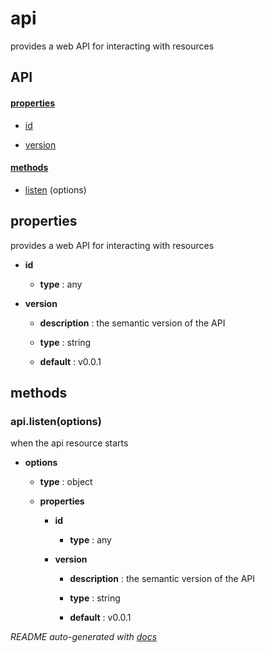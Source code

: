 # api

provides a web API for interacting with resources

## API

#### [properties](#api-properties)

  - [id](#api-properties-id)

  - [version](#api-properties-version)


#### [methods](#api-methods)

  - [listen](#api-methods-listen) (options)


<a name="api-properties"></a>

## properties 
provides a web API for interacting with resources

- **id** 

  - **type** : any

- **version** 

  - **description** : the semantic version of the API

  - **type** : string

  - **default** : v0.0.1


<a name="api-methods"></a> 

## methods 

<a name="api-methods-listen"></a> 

### api.listen(options)

when the api resource starts

- **options** 

  - **type** : object

  - **properties**

    - **id** 

      - **type** : any

    - **version** 

      - **description** : the semantic version of the API

      - **type** : string

      - **default** : v0.0.1



*README auto-generated with [docs](https://github.com/bigcompany/resources/tree/master/docs)*